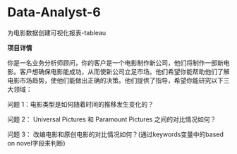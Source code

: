 # Data-Analyst-6
为电影数据创建可视化报表-tableau

**项目详情**

你是一名业务分析师顾问，你的客户是一个电影制作新公司，他们将制作一部新电影。客户想确保电影能成功，从而使新公司立足市场。他们希望你能帮助他们了解电影市场趋势，使他们能做出正确的决策。他们提供了指导，希望你能研究以下三大领域：

问题 1：电影类型是如何随着时间的推移发生变化的？

问题 2： Universal Pictures 和 Paramount Pictures 之间的对比情况如何？

问题 3： 改编电影和原创电影的对比情况如何？(通过keywords变量中的based on novel字段来判断)
